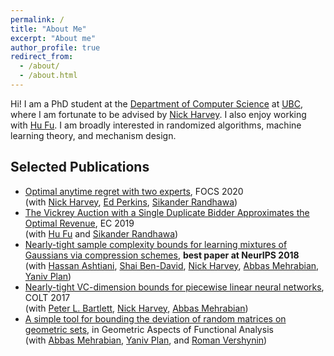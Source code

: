 ```yaml
---
permalink: /
title: "About Me"
excerpt: "About me"
author_profile: true
redirect_from: 
  - /about/
  - /about.html
---
```


Hi! I am a PhD student at the [Department of Computer Science](https://www.cs.ubc.ca/) at [UBC](https://www.ubc.ca/), where I am fortunate to be advised by [Nick Harvey](https://www.cs.ubc.ca/~nickhar/). I also enjoy working with [Hu Fu](http://www.fuhuthu.com/). I am broadly interested in randomized algorithms, machine learning theory, and mechanism design.

Selected Publications
------
* [Optimal anytime regret with two experts](https://arxiv.org/abs/2002.08994), FOCS 2020 <br>
(with [Nick Harvey](https://www.cs.ubc.ca/~nickhar/), [Ed Perkins](https://www.math.ubc.ca/~perkins/perkins.html), [Sikander Randhawa](https://sikander-randhawa.github.io/))
* [The Vickrey Auction with a Single Duplicate Bidder Approximates the Optimal Revenue](https://arxiv.org/abs/1905.03773), EC 2019 <br>
(with [Hu Fu](http://www.fuhuthu.com/) and [Sikander Randhawa](https://sikander-randhawa.github.io/))
* [Nearly-tight sample complexity bounds for learning mixtures of Gaussians via compression schemes](https://arxiv.org/abs/1710.05209), **best paper at NeurIPS 2018**<br>
(with [Hassan Ashtiani](https://www.cas.mcmaster.ca/ashtiani/), [Shai Ben-David](https://cs.uwaterloo.ca/~shai/), [Nick Harvey](https://www.cs.ubc.ca/~nickhar/), [Abbas Mehrabian](https://www.cs.mcgill.ca/~amehra13/), [Yaniv Plan](http://www.yanivplan.com/))
* [Nearly-tight VC-dimension bounds for piecewise linear neural networks](https://arxiv.org/abs/1703.02930), COLT 2017<br>
(with [Peter L. Bartlett](https://www.stat.berkeley.edu/~bartlett/), [Nick Harvey](https://www.cs.ubc.ca/~nickhar/), [Abbas Mehrabian](https://www.cs.mcgill.ca/~amehra13/))
* [A simple tool for bounding the deviation of random matrices on geometric sets](https://arxiv.org/abs/1603.00897), in Geometric Aspects of Functional Analysis<br>
(with [Abbas Mehrabian](https://www.cs.mcgill.ca/~amehra13/), [Yaniv Plan](http://www.yanivplan.com/), and [Roman Vershynin](https://www.math.uci.edu/~rvershyn/))
